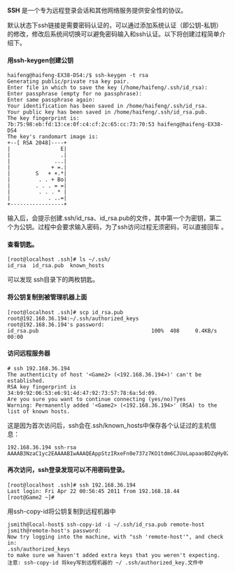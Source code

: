 **SSH** 是一个专为远程登录会话和其他网络服务提供安全性的协议。

默认状态下ssh链接是需要密码认证的，可以通过添加系统认证（即公钥-私钥）的修改，修改后系统间切换可以避免密码输入和ssh认证。以下将创建过程简单介绍下。
 
#### 用ssh-keygen创建公钥
```
haifeng@haifeng-EX38-DS4:/$ ssh-keygen -t rsa
Generating public/private rsa key pair.
Enter file in which to save the key (/home/haifeng/.ssh/id_rsa): 
Enter passphrase (empty for no passphrase): 
Enter same passphrase again: 
Your identification has been saved in /home/haifeng/.ssh/id_rsa.
Your public key has been saved in /home/haifeng/.ssh/id_rsa.pub.
The key fingerprint is:
7b:75:98:eb:fd:13:ce:0f:c4:cf:2c:65:cc:73:70:53 haifeng@haifeng-EX38-DS4
The key's randomart image is:
+--[ RSA 2048]----+
|                E|
|                .|
|              ...|
|             + =.|
|        S   + +.*|
|         . . + Bo|
|        . . . = =|
|         . . . * |
|            . ..=|
+-----------------+
```

输入后，会提示创建.ssh/id_rsa、id_rsa.pub的文件，其中第一个为密钥，第二个为公钥。过程中会要求输入密码，为了ssh访问过程无须密码，可以直接回车 。
#### 查看钥匙。
```
[root@localhost .ssh]# ls ~/.ssh/
id_rsa  id_rsa.pub  known_hosts
```
可以发现 ssh目录下的两枚钥匙。
#### 将公钥复制到被管理机器上面
```
[root@localhost .ssh]# scp id_rsa.pub root@192.168.36.194:~/.ssh/authorized_keys
root@192.168.36.194's password: 
id_rsa.pub                                    100%  408     0.4KB/s   00:00
```
#### 访问远程服务器
```
# ssh 192.168.36.194
The authenticity of host '<Game2> (<192.168.36.194>)' can't be established. 
RSA key fingerprint is 34:b9:92:06:53:e6:91:4d:47:92:73:57:78:6a:5d:09. 
Are you sure you want to continue connecting (yes/no)?yes 
Warning: Permanently added '<Game2> (<192.168.36.194>' (RSA) to the list of known hosts. 
```
这是因为首次访问后，ssh会在.ssh/known_hosts中保存各个认证过的主机信息：
```
192.168.36.194 ssh-rsa AAAAB3NzaC1yc2EAAAABIwAAAQEAppStzIRxeFn0e737z7KO1tdm6CJUoLapaaoBDZqHy0Z11cUAmpg02dbrqwU7TBY9lDFwWQcry+W8X8qk1CoPdzu8YcMCpw5425mai0/RxkB/RPZ1putL2DQrRBMRTU1m5meLOYRXYlnU5E+YElCgH+ZJ8EXiurOzDvw6vi7pASi9wMQuJosFyNmv5E9/8ULgaKg3LtvP+0O1wPxrHOBDwVq2u9Oi7T2pX8deBEnOI4uG4CGXn/p0ml+uuS4DO3Up2VjqoRtqtuzWExnTyAGS/wQNnN3mera1ERya3FomEVHJRV5K2zJRkgSF8WfETXzQ2rAliOsW/YLTGF8vVvjo5w==
```
#### 再次访问，ssh登录发现可以不用密码登录。
```
[root@localhost .ssh]# ssh 192.168.36.194
Last login: Fri Apr 22 00:56:45 2011 from 192.168.18.44
[root@Game2 ~]# 
```


用ssh-copy-id将公钥复制到远程机器中
```
jsmith@local-host$ ssh-copy-id -i ~/.ssh/id_rsa.pub remote-host
jsmith@remote-host's password:
Now try logging into the machine, with "ssh 'remote-host'", and check in:
.ssh/authorized_keys
to make sure we haven't added extra keys that you weren't expecting.
注意: ssh-copy-id 将key写到远程机器的 ~/ .ssh/authorized_key.文件中
```